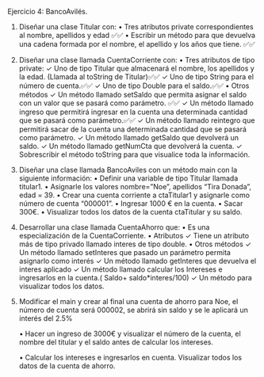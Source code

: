 Ejercicio 4: BancoAvilés.

1. Diseñar una clase Titular con:
        • Tres atributos private correspondientes al nombre, apellidos y edad ✅✅
        • Escribir un método para que devuelva una cadena formada por el nombre, el apellido y
        los años que tiene. ✅✅


2. Diseñar una clase llamada CuentaCorriente con:
    • Tres atributos de tipo private:
        ✓ Uno de tipo Titular que almacenará el nombre, los apellidos y la edad. 
            (Llamada al toString de Titular)✅✅
        ✓ Uno de tipo String para el número de cuenta.✅✅
        ✓ Uno de tipo Double para el saldo.✅✅
    • Otros métodos
        ✓ Un método llamado setSaldo que permita asignar el saldo con un valor que se pasará como parámetro. ✅✅
        ✓ Un método llamado ingreso que permitirá ingresar en la cuenta una determinada cantidad que se pasará como parámetro.✅✅
        ✓ Un método llamado reintegro que permitirá sacar de la cuenta una determinada
        cantidad que se pasará como parámetro.
        ✓ Un método llamado getSaldo que devolverá un saldo.
        ✓ Un método llamado getNumCta que devolverá la cuenta.
        ✓ Sobrescribir el método toString para que visualice toda la información.


3. Diseñar una clase llamada BancoAviles con un método main con la siguiente información:
    • Definir una variable de tipo Titular llamada titular1.
    • Asignarle los valores nombre=”Noe”, apellidos “Tira Donada”, edad = 39.
    • Crear una cuenta corriente a ctaTitular1 y asignarle como número de cuenta “000001”.
    • Ingresar 1000 € en la cuenta.
    • Sacar 300€.
    • Visualizar todos los datos de la cuenta ctaTitular y su saldo.

4. Desarrollar una clase llamada CuentaAhorro que:
    • Es una especialización de la CuentaCorriente.
    • Atributos
        ✓ Tiene un atributo más de tipo privado llamado interes de tipo double.
    • Otros métodos
        ✓ Un método llamado setInteres que pasado un parámetro permita asignarlo como
        interés
        ✓ Un método llamado getInteres que devuelva el interes aplicado
        ✓ Un método llamado calcular los Intereses e ingresarlos en la cuenta.( Saldo+
        saldo*interes/100)
        ✓ Un método para visualizar todos los datos.
5. Modificar el main y crear al final una cuenta de ahorro para Noe, el número de cuenta será
    000002, se abrirá sin saldo y se le aplicará un interés del 2.5%
    
    • Hacer un ingreso de 3000€ y visualizar el número de la cuenta, el nombre del titular y el
    saldo antes de calcular los intereses.
    
    • Calcular los intereses e ingresarlos en cuenta. Visualizar todos los datos de la cuenta de
    ahorro.